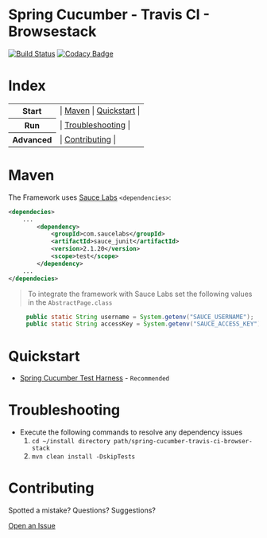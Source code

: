 # Spring Cucumber - Travis CI - Browsestack

[![Build Status](https://travis-ci.com/cmccarthyIrl/spring-cucumber-travis-ci-browser-stack.svg?branch=master)](https://travis-ci.com/cmccarthyIrl/spring-cucumber-travis-ci-browser-stack) [![Codacy Badge](https://app.codacy.com/project/badge/Grade/1047241f8b9542b7a6c53586f3117982)](https://www.codacy.com/gh/cmccarthyIrl/spring-cucumber-travis-ci-browser-stack/dashboard?utm_source=github.com&amp;utm_medium=referral&amp;utm_content=cmccarthyIrl/spring-cucumber-travis-ci-browser-stack&amp;utm_campaign=Badge_Grade)
 
# Index

<table> 
<tr>
  <th>Start</th>
  <td>
    | <a href="#maven">Maven</a> 
    | <a href="#quickstart">Quickstart</a> | 
  </td>
</tr>
<tr>
  <th>Run</th>
  <td>
    | <a href="#troubleshooting">Troubleshooting</a>    |
  </td>
</tr>
<tr>
  <th>Advanced</th>
  <td>
    | <a href="#contributing">Contributing</a> |
    </td>
</tr>
</table>
    
# Maven

The Framework uses [Sauce Labs](https://mvnrepository.com/artifact/com.saucelabs/sauce_junit) `<dependencies>`:

```xml
<dependecies>
    ...
        <dependency>
            <groupId>com.saucelabs</groupId>
            <artifactId>sauce_junit</artifactId>
            <version>2.1.20</version>
            <scope>test</scope>
        </dependency>
    ...
</dependecies>
```
> To integrate the framework with Sauce Labs set the following values in the `AbstractPage.class`  

```java
     public static String username = System.getenv("SAUCE_USERNAME");
     public static String accessKey = System.getenv("SAUCE_ACCESS_KEY");
```
# Quickstart

- [Spring Cucumber Test Harness](https://github.com/cmccarthyIrl/spring-cucumber-test-harness) - `Recommended`

# Troubleshooting

- Execute the following commands to resolve any dependency issues
    1. `cd ~/install directory path/spring-cucumber-travis-ci-browser-stack`
    2. `mvn clean install -DskipTests` 
    
# Contributing

Spotted a mistake? Questions? Suggestions?

[Open an Issue](https://github.com/cmccarthyIrl/spring-cucumber-travis-ci-browser-stack/issues)


